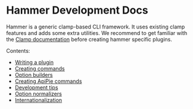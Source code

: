 Hammer Development Docs
=======================

Hammer is a generic clamp-based CLI framework. It uses existing clamp features and adds some extra utilities.
We recommend to get familiar with the [Clamp documentation](https://github.com/mdub/clamp/#quick-start)
before creating hammer specific plugins.

Contents:
 - [Writing a plugin](writing_a_plugin.md#writing-your-own-hammer-plugin)
 - [Creating commands](creating_commands.md#create-your-first-command)
 - [Option builders](option_builders.md#option-builders)
 - [Creating ApiPie commands](creating_apipie_commands.md#creating-commands-for-restful-api-with-apipie)
 - [Development tips](development_tips.md#development-tips)
 - [Option normalizers](option_normalizers.md#option-normalizers)
 - [Internationalization](i18n.md#internationalization)
